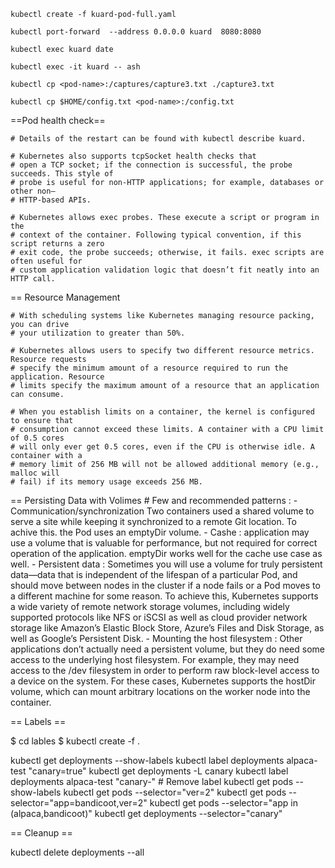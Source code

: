     kubectl create -f kuard-pod-full.yaml

    kubectl port-forward  --address 0.0.0.0 kuard  8080:8080

    kubectl exec kuard date

    kubectl exec -it kuard -- ash

    kubectl cp <pod-name>:/captures/capture3.txt ./capture3.txt

    kubectl cp $HOME/config.txt <pod-name>:/config.txt

==Pod health check==

    # Details of the restart can be found with kubectl describe kuard.

    # Kubernetes also supports tcpSocket health checks that
    # open a TCP socket; if the connection is successful, the probe succeeds. This style of
    # probe is useful for non-HTTP applications; for example, databases or other non–
    # HTTP-based APIs.

    # Kubernetes allows exec probes. These execute a script or program in the
    # context of the container. Following typical convention, if this script returns a zero
    # exit code, the probe succeeds; otherwise, it fails. exec scripts are often useful for
    # custom application validation logic that doesn’t fit neatly into an HTTP call.


== Resource Management

    # With scheduling systems like Kubernetes managing resource packing, you can drive
    # your utilization to greater than 50%.

    # Kubernetes allows users to specify two different resource metrics. Resource requests
    # specify the minimum amount of a resource required to run the application. Resource
    # limits specify the maximum amount of a resource that an application can consume.

    # When you establish limits on a container, the kernel is configured to ensure that
    # consumption cannot exceed these limits. A container with a CPU limit of 0.5 cores
    # will only ever get 0.5 cores, even if the CPU is otherwise idle. A container with a
    # memory limit of 256 MB will not be allowed additional memory (e.g., malloc will
    # fail) if its memory usage exceeds 256 MB.

 == Persisting Data with Volimes
    # Few and recommended patterns :
        - Communication/synchronization
            Two containers used a shared volume to serve a site while keeping it synchronized to a remote Git location.
            To achive this. the Pod uses an emptyDir volume.
        - Cashe :
            application may use a volume that is valuable for performance, but not required
            for correct operation of the application. 
            emptyDir works well for the cache use case as well.
        - Persistent data :
            Sometimes you will use a volume for truly persistent data—data that is independent
            of the lifespan of a particular Pod, and should move between nodes in the cluster if a
            node fails or a Pod moves to a different machine for some reason. To achieve this,
            Kubernetes supports a wide variety of remote network storage volumes, including
            widely supported protocols like NFS or iSCSI as well as cloud provider network
            storage like Amazon’s Elastic Block Store, Azure’s Files and Disk Storage, as well
            as Google’s Persistent Disk.
        - Mounting the host filesystem :
            Other applications don’t actually need a persistent volume, but they do need some
            access to the underlying host filesystem. For example, they may need access to the
            /dev filesystem in order to perform raw block-level access to a device on the system.
            For these cases, Kubernetes supports the hostDir volume, which can mount
            arbitrary locations on the worker node into the container.



== Labels ==

$ cd lables
$ kubectl create -f .


kubectl get deployments --show-labels
kubectl label deployments alpaca-test "canary=true"
kubectl get deployments -L canary
kubectl label deployments alpaca-test "canary-"  # Remove label
kubectl get pods --show-labels
kubectl get pods --selector="ver=2"
kubectl get pods --selector="app=bandicoot,ver=2"
kubectl get pods --selector="app in (alpaca,bandicoot)"
kubectl get deployments --selector="canary"

== Cleanup ==

kubectl delete deployments --all
